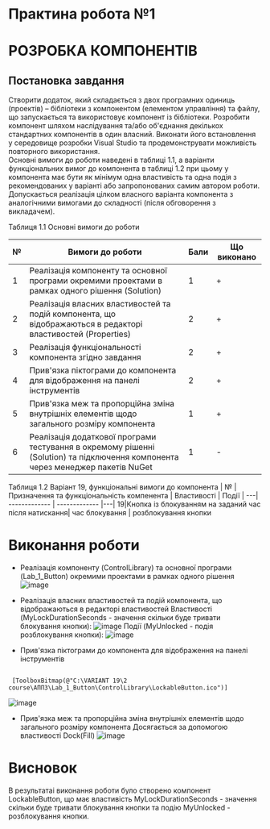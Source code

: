 # Практина робота №1
# РОЗРОБКА КОМПОНЕНТІВ
## Постановка завдання
Створити додаток, який складається з двох програмних одиниць (проектів) – бібліотеки з компонентом (елементом управління) та файлу, що запускається та використовує компонент із бібліотеки. Розробити компонент шляхом наслідування та/або об'єднання декількох стандартних компонентів в один власний. Виконати його встановлення у середовище розробки Visual Studio та продемонструвати можливість повторного використання.  
Основні вимоги до роботи наведені в таблиці 1.1, а варіанти функціональних вимог до компонента в таблиці 1.2 при цьому у компонента має бути як мінімум одна властивість та одна подія з рекомендованих у варіанті або запропонованих самим автором роботи. Допускається реалізація цілком власного варіанта компонента з аналогічними вимогами до складності (після обговорення з викладачем).

Таблиця 1.1 Основні вимоги до роботи

| № | Вимоги до роботи  | Бали | Що виконано| 
---| ------------- | ------------- |---|
1|Реалізація компоненту та основної програми окремими проектами в рамках одного рішення (Solution)| 1  | +
2| Реалізація власних властивостей та подій компонента, що відображаються в редакторі властивостей (Properties) | 2  | +
3| Реалізація функціональності компонента згідно завдання | 2  | +
4| Прив'язка піктограми до компонента для відображення на панелі інструментів | 2  | +
5| Прив'язка меж та пропорційна зміна внутрішніх елементів щодо загального розміру компонента | 1  | +
6| Реалізація додаткової програми тестування в окремому рішенні (Solution) та підключення компонента через менеджер пакетів NuGet | 1  | -

Таблиця 1.2 Варіант 19, функціональні вимоги до компонента
| № | Призначення та функціональність компенента  | Властивості | Події | 
---| ------------- | ------------- |---|
19|Кнопка із блокуванням на заданий час після натискання| час блокування  | розблокування кнопки

# Виконання роботи
 - Реалізація компоненту (ControlLibrary) та основної програми (Lab_1_Button) окремими проектами в рамках одного рішення  
![image](https://github.com/JuliaSylenok/Lab_1_Sylenok_Net/assets/149322465/1ed9587d-5fd5-44ee-9f3d-6610fc635936)

- Реалізація власних властивостей та подій компонента, що відображаються в редакторі властивостей
Властивості (MyLockDurationSeconds - значення скільки буде тривати блокування кнопки):
  ![image](https://github.com/JuliaSylenok/Lab_1_Sylenok_Net/assets/149322465/79904a6d-9d65-4e20-9437-5ab6c5bff4a8)
Події (MyUnlocked - подія розблокування кнопки):
![image](https://github.com/JuliaSylenok/Lab_1_Sylenok_Net/assets/149322465/8e21e083-4582-40fb-a782-456d882f3956)
- Прив'язка піктограми до компонента для відображення на панелі інструментів
```

 [ToolboxBitmap(@"C:\VARIANT 19\2 course\АППЗ\Lab_1_Button\ControlLibrary\LockableButton.ico")]

```
![image](https://github.com/JuliaSylenok/Lab_1_Sylenok_Net/assets/149322465/4453c148-d550-4dc7-abb0-a72940f5e506)

- Прив'язка меж та пропорційна зміна внутрішніх елементів щодо загального розміру компонента
  Досягається за допомогою властивості Dock(Fill)
  ![image](https://github.com/JuliaSylenok/Lab_1_Sylenok_Net/assets/149322465/7ff53258-3c54-4aaa-8d18-25f469a1dade)

# Висновок

В результатаі виконання роботи було створено компонент LockableButton, що має властивість MyLockDurationSeconds - значення скільки буде тривати блокування кнопки та подію MyUnlocked - розблокування кнопки.

